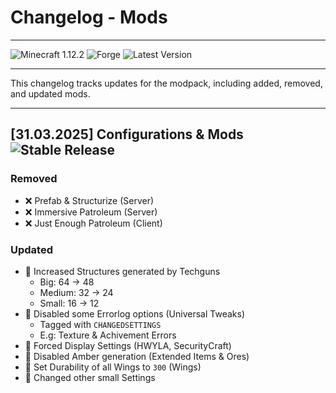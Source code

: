 # Changelog - Mods
---
![Minecraft 1.12.2](https://img.shields.io/badge/Minecraft_Version-1.12.2-brightgreen)
![Forge](https://img.shields.io/badge/Mod%20Loader-Forge-FF6C37)
![Latest Version](https://img.shields.io/badge/Latest_Version-31.03.2025-blue)

---

This changelog tracks updates for the modpack, including added, removed, and updated mods.

---
## [31.03.2025] Configurations & Mods ![Stable Release](https://img.shields.io/badge/Release-Stable-brightgreen)  

### Removed
- ❌ Prefab & Structurize (Server)
- ❌ Immersive Patroleum (Server)
- ❌ Just Enough Patroleum (Client)

### Updated  
- 🔄 Increased Structures generated by Techguns
  - Big: 64 -> 48
  - Medium: 32 -> 24
  - Small: 16 -> 12
- 🔄 Disabled some Errorlog options (Universal Tweaks)
  - Tagged with `CHANGEDSETTINGS`
  - E.g: Texture & Achivement Errors
- 🔄 Forced Display Settings (HWYLA, SecurityCraft)
- 🔄 Disabled Amber generation (Extended Items & Ores)
- 🔄 Set Durability of all Wings to `300` (Wings)
- 🔄 Changed other small Settings

<!--
### Added  
- ✅ New magic mod for better enchantments.    
-->